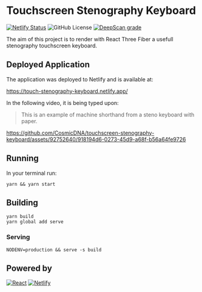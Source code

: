 # Touchscreen Stenography Keyboard

[![Netlify Status](https://api.netlify.com/api/v1/badges/2bf602f1-52ec-4611-8b73-bce4dd90a99b/deploy-status)](https://app.netlify.com/sites/touch-stenography-keyboard/deploys)
![GitHub License](https://img.shields.io/github/license/CosmicDNA/touchscreen-stenography-keyboard)
[![DeepScan grade](https://deepscan.io/api/teams/23301/projects/26581/branches/848067/badge/grade.svg)](https://deepscan.io/dashboard#view=project&tid=23301&pid=26581&bid=848067)


The aim of this project is to render with React Three Fiber a usefull stenography touchscreen keyboard.


## Deployed Application

The application was deployed to Netlify and is available at:

https://touch-stenography-keyboard.netlify.app/

In the following video, it is being typed upon:

> This is an example of machine shorthand from a steno keyboard with paper.

https://github.com/CosmicDNA/touchscreen-stenography-keyboard/assets/92752640/918194d6-0273-45d9-a68f-b56a64fe9726

## Running

In your terminal run:
```shell
yarn && yarn start
```

## Building

```shell
yarn build
yarn global add serve
```

### Serving

```shell
NODENV=production && serve -s build
```

## Powered by

[![React](https://img.shields.io/badge/React-20232A?style=for-the-badge&logo=react&logoColor=61DAFB)](https://img.shields.io/badge/React-20232A?style=for-the-badge&logo=react&logoColor=61DAFB)
[![Netlify](https://img.shields.io/badge/Netlify-00C7B7?style=for-the-badge&logo=netlify&logoColor=white)](https://img.shields.io/badge/Netlify-00C7B7?style=for-the-badge&logo=netlify&logoColor=white)
